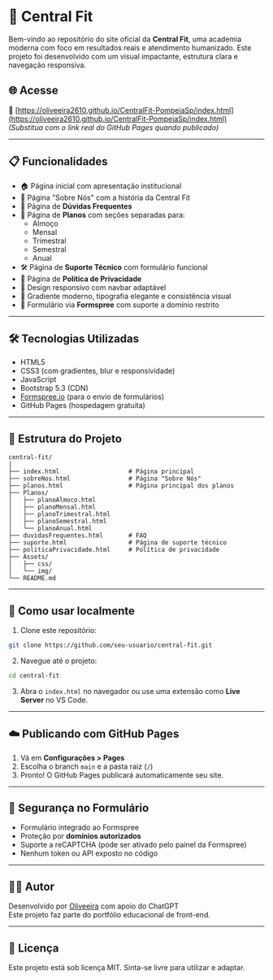 # 💪 Central Fit

Bem-vindo ao repositório do site oficial da **Central Fit**, uma academia moderna com foco em resultados reais e atendimento humanizado. Este projeto foi desenvolvido com um visual impactante, estrutura clara e navegação responsiva.

## 🌐 Acesse

🔗 [https://oliveeira2610.github.io/CentralFit-PompeiaSp/index.html](https://oliveeira2610.github.io/CentralFit-PompeiaSp/index.html)  
*(Substitua com o link real do GitHub Pages quando publicado)*

---

## 📋 Funcionalidades

- 🏠 Página inicial com apresentação institucional
- 🧾 Página "Sobre Nós" com a história da Central Fit
- 💬 Página de **Dúvidas Frequentes**
- 💼 Página de **Planos** com seções separadas para:
  - Almoço
  - Mensal
  - Trimestral
  - Semestral
  - Anual
- 🛠 Página de **Suporte Técnico** com formulário funcional
- 📜 Página de **Política de Privacidade**
- 📱 Design responsivo com navbar adaptável
- 🎨 Gradiente moderno, tipografia elegante e consistência visual
- 📩 Formulário via **Formspree** com suporte a domínio restrito

---

## 🛠 Tecnologias Utilizadas

- HTML5
- CSS3 (com gradientes, blur e responsividade)
- JavaScript
- Bootstrap 5.3 (CDN)
- [Formspree.io](https://formspree.io) (para o envio de formulários)
- GitHub Pages (hospedagem gratuita)

---

## 📁 Estrutura do Projeto

```
central-fit/
│
├── index.html                   # Página principal
├── sobreNos.html                # Página "Sobre Nós"
├── planos.html                  # Página principal dos planos
├── Planos/
│   ├── planoAlmoco.html
│   ├── planoMensal.html
│   ├── planoTrimestral.html
│   ├── planoSemestral.html
│   └── planoAnual.html
├── duvidasFrequentes.html       # FAQ
├── suporte.html                 # Página de suporte técnico
├── politicaPrivacidade.html     # Política de privacidade
├── Assets/
│   ├── css/
│   └── img/
└── README.md
```

---

## 🚀 Como usar localmente

1. Clone este repositório:
```bash
git clone https://github.com/seu-usuario/central-fit.git
```

2. Navegue até o projeto:
```bash
cd central-fit
```

3. Abra o `index.html` no navegador ou use uma extensão como **Live Server** no VS Code.

---

## ☁️ Publicando com GitHub Pages

1. Vá em **Configurações > Pages**
2. Escolha o branch `main` e a pasta raiz (`/`)
3. Pronto! O GitHub Pages publicará automaticamente seu site.

---

## 🔐 Segurança no Formulário

- Formulário integrado ao Formspree
- Proteção por **domínios autorizados**
- Suporte a reCAPTCHA (pode ser ativado pelo painel da Formspree)
- Nenhum token ou API exposto no código

---

## 👨‍💻 Autor

Desenvolvido por [Oliveeira](https://github.com/oliveeira2610) com apoio do ChatGPT  
Este projeto faz parte do portfólio educacional de front-end.

---

## 📄 Licença

Este projeto está sob licença MIT. Sinta-se livre para utilizar e adaptar.
